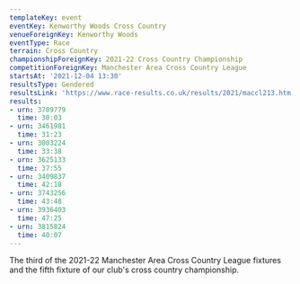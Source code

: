 ```yaml
---
templateKey: event
eventKey: Kenworthy Woods Cross Country
venueForeignKey: Kenworthy Woods
eventType: Race
terrain: Cross Country
championshipForeignKey: 2021-22 Cross Country Championship
competitionForeignKey: Manchester Area Cross Country League
startsAt: '2021-12-04 13:30'
resultsType: Gendered
resultsLink: 'https://www.race-results.co.uk/results/2021/maccl213.htm'
results:
- urn: 3709779
  time: 30:03
- urn: 3461981
  time: 31:23
- urn: 3003224
  time: 33:38
- urn: 3625133
  time: 37:55
- urn: 3409837
  time: 42:18
- urn: 3743256
  time: 43:48
- urn: 3936403
  time: 47:25
- urn: 3815824
  time: 40:07
---
```

The third of the 2021-22 Manchester Area Cross Country League fixtures and
the fifth fixture of our club's cross country championship.

